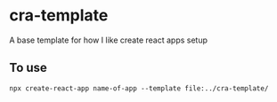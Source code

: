 # cra-template
A base template for how I like create react apps setup

## To use
`npx create-react-app name-of-app --template file:../cra-template/`
